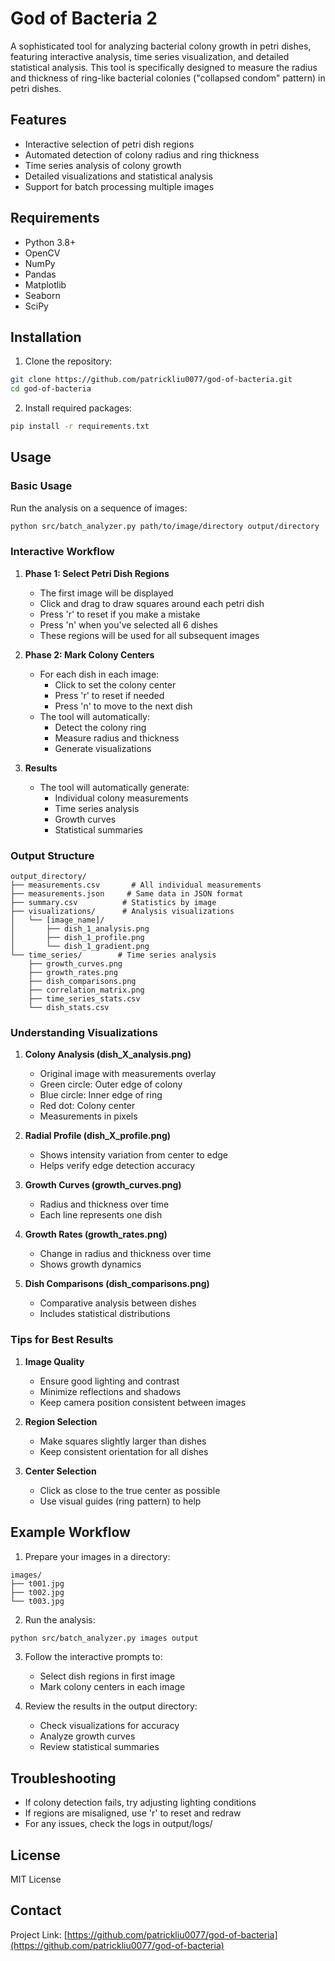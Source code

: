 # God of Bacteria 2

A sophisticated tool for analyzing bacterial colony growth in petri dishes, featuring interactive analysis, time series visualization, and detailed statistical analysis. This tool is specifically designed to measure the radius and thickness of ring-like bacterial colonies ("collapsed condom" pattern) in petri dishes.

## Features

- Interactive selection of petri dish regions
- Automated detection of colony radius and ring thickness
- Time series analysis of colony growth
- Detailed visualizations and statistical analysis
- Support for batch processing multiple images

## Requirements

- Python 3.8+
- OpenCV
- NumPy
- Pandas
- Matplotlib
- Seaborn
- SciPy

## Installation

1. Clone the repository:
```bash
git clone https://github.com/patrickliu0077/god-of-bacteria.git
cd god-of-bacteria
```

2. Install required packages:
```bash
pip install -r requirements.txt
```

## Usage

### Basic Usage

Run the analysis on a sequence of images:
```bash
python src/batch_analyzer.py path/to/image/directory output/directory
```

### Interactive Workflow

1. **Phase 1: Select Petri Dish Regions**
   - The first image will be displayed
   - Click and drag to draw squares around each petri dish
   - Press 'r' to reset if you make a mistake
   - Press 'n' when you've selected all 6 dishes
   - These regions will be used for all subsequent images

2. **Phase 2: Mark Colony Centers**
   - For each dish in each image:
     * Click to set the colony center
     * Press 'r' to reset if needed
     * Press 'n' to move to the next dish
   - The tool will automatically:
     * Detect the colony ring
     * Measure radius and thickness
     * Generate visualizations

3. **Results**
   - The tool will automatically generate:
     * Individual colony measurements
     * Time series analysis
     * Growth curves
     * Statistical summaries

### Output Structure

```
output_directory/
├── measurements.csv       # All individual measurements
├── measurements.json     # Same data in JSON format
├── summary.csv          # Statistics by image
├── visualizations/      # Analysis visualizations
│   └── [image_name]/
│       ├── dish_1_analysis.png
│       ├── dish_1_profile.png
│       └── dish_1_gradient.png
└── time_series/        # Time series analysis
    ├── growth_curves.png
    ├── growth_rates.png
    ├── dish_comparisons.png
    ├── correlation_matrix.png
    ├── time_series_stats.csv
    └── dish_stats.csv
```

### Understanding Visualizations

1. **Colony Analysis (dish_X_analysis.png)**
   - Original image with measurements overlay
   - Green circle: Outer edge of colony
   - Blue circle: Inner edge of ring
   - Red dot: Colony center
   - Measurements in pixels

2. **Radial Profile (dish_X_profile.png)**
   - Shows intensity variation from center to edge
   - Helps verify edge detection accuracy

3. **Growth Curves (growth_curves.png)**
   - Radius and thickness over time
   - Each line represents one dish

4. **Growth Rates (growth_rates.png)**
   - Change in radius and thickness over time
   - Shows growth dynamics

5. **Dish Comparisons (dish_comparisons.png)**
   - Comparative analysis between dishes
   - Includes statistical distributions

### Tips for Best Results

1. **Image Quality**
   - Ensure good lighting and contrast
   - Minimize reflections and shadows
   - Keep camera position consistent between images

2. **Region Selection**
   - Make squares slightly larger than dishes
   - Keep consistent orientation for all dishes

3. **Center Selection**
   - Click as close to the true center as possible
   - Use visual guides (ring pattern) to help

## Example Workflow

1. Prepare your images in a directory:
```
images/
├── t001.jpg
├── t002.jpg
└── t003.jpg
```

2. Run the analysis:
```bash
python src/batch_analyzer.py images output
```

3. Follow the interactive prompts to:
   - Select dish regions in first image
   - Mark colony centers in each image

4. Review the results in the output directory:
   - Check visualizations for accuracy
   - Analyze growth curves
   - Review statistical summaries

## Troubleshooting

- If colony detection fails, try adjusting lighting conditions
- If regions are misaligned, use 'r' to reset and redraw
- For any issues, check the logs in output/logs/

## License

MIT License

## Contact


Project Link: [https://github.com/patrickliu0077/god-of-bacteria](https://github.com/patrickliu0077/god-of-bacteria)
